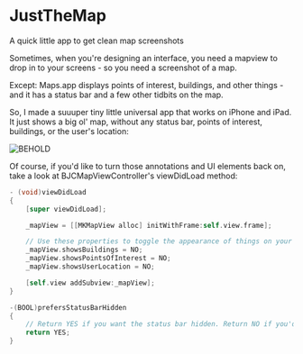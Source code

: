 JustTheMap
==========

A quick little app to get clean map screenshots

Sometimes, when you're designing an interface, you need a mapview to drop in to your screens - so you need a screenshot of a map.

Except: Maps.app displays points of interest, buildings, and other things - and it has a status bar and a few other tidbits on the map.

So, I made a suuuper tiny little universal app that works on iPhone and iPad. It just shows a big ol' map, without any status bar, points of interest, buildings, or the user's location:

![BEHOLD](http://clrk.it/image/2a1V0a3r382L/JustTheMap.png)

Of course, if you'd like to turn those annotations and UI elements back on, take a look at BJCMapViewController's viewDidLoad method:
```objectivec
- (void)viewDidLoad
{
	[super viewDidLoad];

	_mapView = [[MKMapView alloc] initWithFrame:self.view.frame];

	// Use these properties to toggle the appearance of things on your map.
	_mapView.showsBuildings = NO;
	_mapView.showsPointsOfInterest = NO;
	_mapView.showsUserLocation = NO;

	[self.view addSubview:_mapView];
}

-(BOOL)prefersStatusBarHidden
{
	// Return YES if you want the status bar hidden. Return NO if you'd like to see a status bar.
	return YES;
}
```
